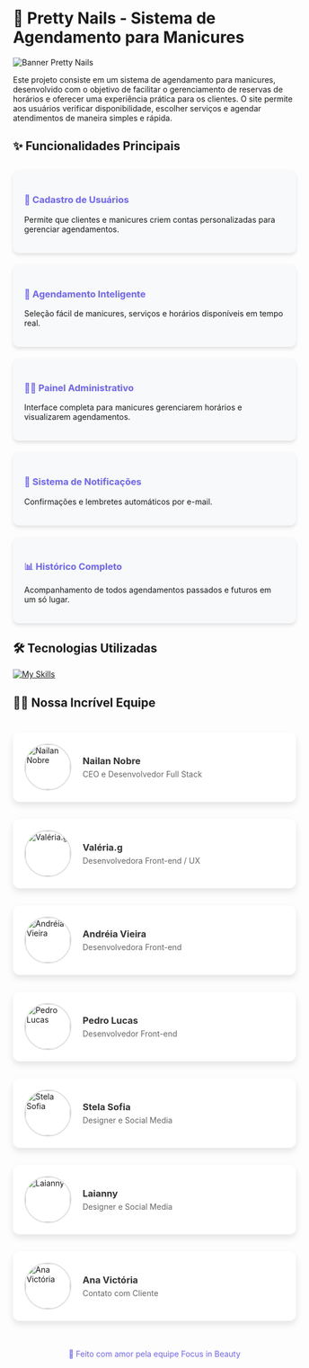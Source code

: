 # 💅 Pretty Nails - Sistema de Agendamento para Manicures

![Banner Pretty Nails](https://example.com/path-to-your-banner-image.jpg) <!-- Adicione um banner bonito aqui -->

Este projeto consiste em um sistema de agendamento para manicures, desenvolvido com o objetivo de facilitar o gerenciamento de reservas de horários e oferecer uma experiência prática para os clientes. O site permite aos usuários verificar disponibilidade, escolher serviços e agendar atendimentos de maneira simples e rápida.

## ✨ Funcionalidades Principais

<div style="display: grid; grid-template-columns: repeat(auto-fill, minmax(300px, 1fr)); gap: 20px; margin: 30px 0;">

<div style="background: #f8f9fa; padding: 20px; border-radius: 10px; box-shadow: 0 4px 6px rgba(0,0,0,0.1);">
<h3 style="color: #6c63ff;">👤 Cadastro de Usuários</h3>
<p>Permite que clientes e manicures criem contas personalizadas para gerenciar agendamentos.</p>
</div>

<div style="background: #f8f9fa; padding: 20px; border-radius: 10px; box-shadow: 0 4px 6px rgba(0,0,0,0.1);">
<h3 style="color: #6c63ff;">📅 Agendamento Inteligente</h3>
<p>Seleção fácil de manicures, serviços e horários disponíveis em tempo real.</p>
</div>

<div style="background: #f8f9fa; padding: 20px; border-radius: 10px; box-shadow: 0 4px 6px rgba(0,0,0,0.1);">
<h3 style="color: #6c63ff;">👩‍💻 Painel Administrativo</h3>
<p>Interface completa para manicures gerenciarem horários e visualizarem agendamentos.</p>
</div>

<div style="background: #f8f9fa; padding: 20px; border-radius: 10px; box-shadow: 0 4px 6px rgba(0,0,0,0.1);">
<h3 style="color: #6c63ff;">🔔 Sistema de Notificações</h3>
<p>Confirmações e lembretes automáticos por e-mail.</p>
</div>

<div style="background: #f8f9fa; padding: 20px; border-radius: 10px; box-shadow: 0 4px 6px rgba(0,0,0,0.1);">
<h3 style="color: #6c63ff;">📊 Histórico Completo</h3>
<p>Acompanhamento de todos agendamentos passados e futuros em um só lugar.</p>
</div>

</div>

## 🛠 Tecnologias Utilizadas

[![My Skills](https://skillicons.dev/icons?i=html,css,js,nodejs,express,postgresql)](https://skillicons.dev)

## 👩‍💻 Nossa Incrível Equipe

<div style="display: grid; grid-template-columns: repeat(auto-fill, minmax(350px, 1fr)); gap: 30px; margin: 40px 0;">

<!-- Nailan Nobre -->
<div style="background: white; border-radius: 12px; padding: 20px; box-shadow: 0 6px 12px rgba(0,0,0,0.1); transition: transform 0.3s; cursor: pointer;">
  <a href="https://github.com/Nailan-Nobre" target="_blank" style="text-decoration: none; color: inherit; display: flex; align-items: center; gap: 20px;">
    <div style="flex-shrink: 0;">
      <div style="width: 80px; height: 80px; border-radius: 50%; overflow: hidden; border: 2px solid #e0e0e0;">
        <img src="https://github.com/Nailan-Nobre.png" alt="Nailan Nobre" style="width: 100%; height: 100%; object-fit: cover;">
      </div>
    </div>
    <div>
      <h3 style="margin: 0 0 5px 0; color: #333;">Nailan Nobre</h3>
      <p style="margin: 0; color: #666;">CEO e Desenvolvedor Full Stack</p>
    </div>
  </a>
</div>

<!-- Valéria.g -->
<div style="background: white; border-radius: 12px; padding: 20px; box-shadow: 0 6px 12px rgba(0,0,0,0.1); transition: transform 0.3s; cursor: pointer;">
  <a href="https://github.com/Valeria013" target="_blank" style="text-decoration: none; color: inherit; display: flex; align-items: center; gap: 20px;">
    <div style="flex-shrink: 0;">
      <div style="width: 80px; height: 80px; border-radius: 50%; overflow: hidden; border: 2px solid #e0e0e0;">
        <img src="https://github.com/Valeria013.png" alt="Valéria.g" style="width: 100%; height: 100%; object-fit: cover;">
      </div>
    </div>
    <div>
      <h3 style="margin: 0 0 5px 0; color: #333;">Valéria.g</h3>
      <p style="margin: 0; color: #666;">Desenvolvedora Front-end / UX</p>
    </div>
  </a>
</div>

<!-- Andréia Vieira -->
<div style="background: white; border-radius: 12px; padding: 20px; box-shadow: 0 6px 12px rgba(0,0,0,0.1); transition: transform 0.3s; cursor: pointer;">
  <a href="https://github.com/VieiraAndreia" target="_blank" style="text-decoration: none; color: inherit; display: flex; align-items: center; gap: 20px;">
    <div style="flex-shrink: 0;">
      <div style="width: 80px; height: 80px; border-radius: 50%; overflow: hidden; border: 2px solid #e0e0e0;">
        <img src="https://github.com/VieiraAndreia.png" alt="Andréia Vieira" style="width: 100%; height: 100%; object-fit: cover;">
      </div>
    </div>
    <div>
      <h3 style="margin: 0 0 5px 0; color: #333;">Andréia Vieira</h3>
      <p style="margin: 0; color: #666;">Desenvolvedora Front-end</p>
    </div>
  </a>
</div>

<!-- Pedro Lucas -->
<div style="background: white; border-radius: 12px; padding: 20px; box-shadow: 0 6px 12px rgba(0,0,0,0.1); transition: transform 0.3s; cursor: pointer;">
  <a href="https://github.com/Pedroifpi" target="_blank" style="text-decoration: none; color: inherit; display: flex; align-items: center; gap: 20px;">
    <div style="flex-shrink: 0;">
      <div style="width: 80px; height: 80px; border-radius: 50%; overflow: hidden; border: 2px solid #e0e0e0;">
        <img src="https://github.com/Pedroifpi.png" alt="Pedro Lucas" style="width: 100%; height: 100%; object-fit: cover;">
      </div>
    </div>
    <div>
      <h3 style="margin: 0 0 5px 0; color: #333;">Pedro Lucas</h3>
      <p style="margin: 0; color: #666;">Desenvolvedor Front-end</p>
    </div>
  </a>
</div>

<!-- Stela Sofia -->
<div style="background: white; border-radius: 12px; padding: 20px; box-shadow: 0 6px 12px rgba(0,0,0,0.1); transition: transform 0.3s; cursor: pointer;">
  <a href="https://github.com/StelaDB" target="_blank" style="text-decoration: none; color: inherit; display: flex; align-items: center; gap: 20px;">
    <div style="flex-shrink: 0;">
      <div style="width: 80px; height: 80px; border-radius: 50%; overflow: hidden; border: 2px solid #e0e0e0;">
        <img src="https://github.com/StelaDB.png" alt="Stela Sofia" style="width: 100%; height: 100%; object-fit: cover;">
      </div>
    </div>
    <div>
      <h3 style="margin: 0 0 5px 0; color: #333;">Stela Sofia</h3>
      <p style="margin: 0; color: #666;">Designer e Social Media</p>
    </div>
  </a>
</div>

<!-- Laianny -->
<div style="background: white; border-radius: 12px; padding: 20px; box-shadow: 0 6px 12px rgba(0,0,0,0.1); transition: transform 0.3s; cursor: pointer;">
  <a href="https://github.com/marylay01" target="_blank" style="text-decoration: none; color: inherit; display: flex; align-items: center; gap: 20px;">
    <div style="flex-shrink: 0;">
      <div style="width: 80px; height: 80px; border-radius: 50%; overflow: hidden; border: 2px solid #e0e0e0;">
        <img src="https://github.com/marylay01.png" alt="Laianny" style="width: 100%; height: 100%; object-fit: cover;">
      </div>
    </div>
    <div>
      <h3 style="margin: 0 0 5px 0; color: #333;">Laianny</h3>
      <p style="margin: 0; color: #666;">Designer e Social Media</p>
    </div>
  </a>
</div>

<!-- Ana Victória -->
<div style="background: white; border-radius: 12px; padding: 20px; box-shadow: 0 6px 12px rgba(0,0,0,0.1); transition: transform 0.3s; cursor: pointer;">
  <a href="https://github.com/anavsousa" target="_blank" style="text-decoration: none; color: inherit; display: flex; align-items: center; gap: 20px;">
    <div style="flex-shrink: 0;">
      <div style="width: 80px; height: 80px; border-radius: 50%; overflow: hidden; border: 2px solid #e0e0e0;">
        <img src="https://github.com/anavsousa.png" alt="Ana Victória" style="width: 100%; height: 100%; object-fit: cover;">
      </div>
    </div>
    <div>
      <h3 style="margin: 0 0 5px 0; color: #333;">Ana Victória</h3>
      <p style="margin: 0; color: #666;">Contato com Cliente</p>
    </div>
  </a>
</div>

</div>

<div style="text-align: center; margin-top: 50px; color: #6c63ff; font-size: 14px;">
💖 Feito com amor pela equipe Focus in Beauty
</div>
